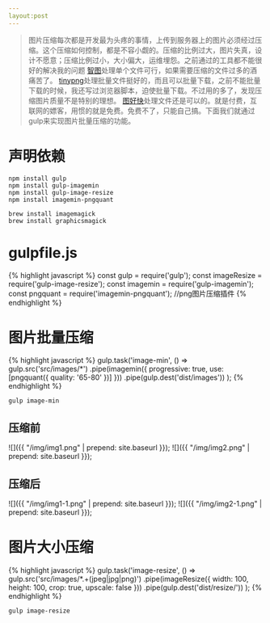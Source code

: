 ```yaml
---
layout:post
---
```


> 图片压缩每次都是开发最为头疼的事情，上传到服务器上的图片必须经过压缩。这个压缩如何控制，都是不容小觑的。压缩的比例过大，图片失真，设计不愿意；压缩比例过小，大小偏大，运维埋怨。之前通过的工具都不能很好的解决我的问题
> [智图](http://zhitu.isux.us/)处理单个文件可行，如果需要压缩的文件过多的酒痛苦了。
> [tinypng](https://tinypng.com/)处理批量文件挺好的，而且可以批量下载，之前不能批量下载的时候，我还写过浏览器脚本，迫使批量下载。不过用的多了，发现压缩图片质量不是特别的理想。
> [图好快](http://www.tuhaokuai.com/image)处理文件还是可以的。就是付费，互联网的嫖客，用惯的就是免费。免费不了，只能自己搞。下面我们就通过gulp来实现图片批量压缩的功能。

# 声明依赖
    npm install gulp
    npm install gulp-imagemin
    npm install gulp-image-resize
    npm install imagemin-pngquant

    brew install imagemagick
    brew install graphicsmagick

# gulpfile.js
{% highlight javascript %}
const gulp = require('gulp');
const imageResize = require('gulp-image-resize');
const imagemin = require('gulp-imagemin');
const pngquant = require('imagemin-pngquant'); //png图片压缩插件
{% endhighlight %}

# 图片批量压缩
{% highlight javascript %}
gulp.task('image-min', () =>
    gulp.src('src/images/*')
    .pipe(imagemin({
        progressive: true,
        use: [pngquant({ quality: '65-80' })]
    }))
    .pipe(gulp.dest('dist/images'))
);
{% endhighlight %}

    gulp image-min

## 压缩前
![]({{ "/img/img1.png" | prepend: site.baseurl }});
![]({{ "/img/img2.png" | prepend: site.baseurl }});
## 压缩后
![]({{ "/img/img1-1.png" | prepend: site.baseurl }});
![]({{ "/img/img2-1.png" | prepend: site.baseurl }});

# 图片大小压缩
{% highlight javascript %}
gulp.task('image-resize', () =>
    gulp.src('src/images/*.+(jpeg|jpg|png)')
        .pipe(imageResize({
            width: 100,
            height: 100,
            crop: true,
            upscale: false
        }))
        .pipe(gulp.dest('dist/resize/'))
    );
{% endhighlight %}

    gulp image-resize



